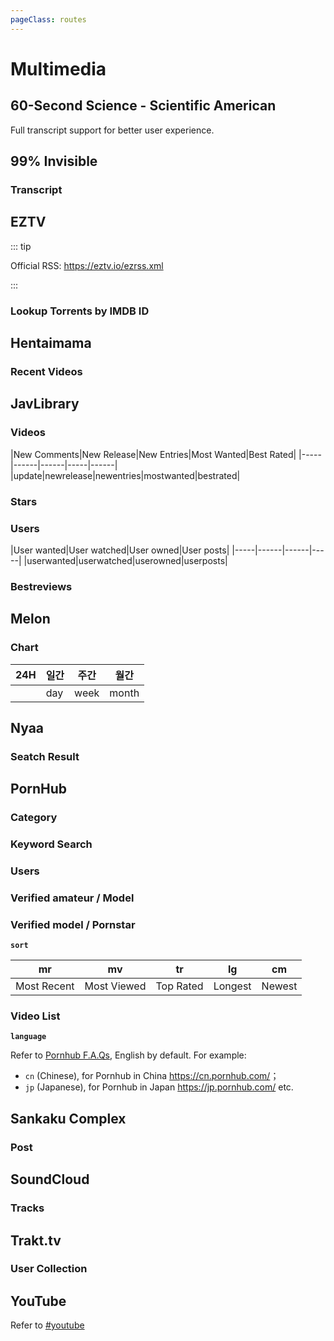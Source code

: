 ```yaml
---
pageClass: routes
---
```


# Multimedia

## 60-Second Science - Scientific American

<RouteEn author="emdoe" example="/60s-science" path="/60s-science"/>

Full transcript support for better user experience.

## 99% Invisible

### Transcript

<RouteEn author="Ji4n1ng" example="/99percentinvisible/transcript" path="/99percentinvisible/transcript"/>

## EZTV

::: tip

Official RSS: https://eztv.io/ezrss.xml

:::

### Lookup Torrents by IMDB ID

<RouteEn author="Songkeys" example="/eztv/torrents/6048596" path="/eztv/torrents/:imdb_id" :paramsDesc="['The IMDB ID corresponding to the seed of show you want to search can be found on the official website [IMDB](https://www.imdb.com)']" supportBT="1"/>

## Hentaimama

### Recent Videos

<RouteEn author="everyonus" example="/hentaimama/videos" path="/hentaimama/videos" />

## JavLibrary

### Videos

<RouteEn author="Diygod junfengP" example="/javlibrary/videos/bestrated" path="/javlibrary/videos/:vtype" :paramsDesc="['video type']" radar="1" rssbud="1">
|New Comments|New Release|New Entries|Most Wanted|Best Rated|
|-----|------|------|-----|------|
|update|newrelease|newentries|mostwanted|bestrated|
</RouteEn>

### Stars

<RouteEn author="Diygod junfengP" example="/javlibrary/stars/afisw" path="/javlibrary/stars/:sid" :paramsDesc="['star id, find it from link']" radar="1" rssbud="1"/>

### Users

<RouteEn author="Diygod junfengP" example="/javlibrary/users/mangudai/userposts" path="/javlibrary/users/:uid/:utype" :paramsDesc="['user id','user choice, see table below']" radar="1" rssbud="1">
|User wanted|User watched|User owned|User posts|
|-----|------|------|-----|
|userwanted|userwatched|userowned|userposts|
</RouteEn>

### Bestreviews

<RouteEn author="DCJaous" example="/javlibrary/bestreviews" path="/javlibrary/bestreviews" radar="1" rssbud="1"/>

## Melon

### Chart

<RouteEn author="nczitzk" example="/melon/chart" path="/melon/chart/:category?" :paramsDesc="['Category, see below, 24H by default']">

| 24H | 일간 | 주간 | 월간 |
| - | - | - | - |
| | day | week | month |

</RouteEn>

## Nyaa

### Seatch Result

<RouteEn author="Lava-Swimmer" example="/nyaa/search/psycho-pass" path="/nyaa/search/:keyword" :paramsDesc="['Search keyword']" supportBT="1"/>

## PornHub

### Category

<RouteEn author="nczitzk" example="/pornhub/category/popular-with-women" path="/pornhub/category/:caty" :paramsDesc="['category，see [categories](https://cn.pornhub.com/webmasters/categories)']"/>

### Keyword Search

<RouteEn author="nczitzk" example="/pornhub/search/stepsister" path="/pornhub/search/:keyword" :paramsDesc="['keyword']"/>

### Users

<RouteEn author="I2IMk queensferryme" example="/pornhub/users/pornhubmodels" path="/pornhub/:language?/users/:username" :paramsDesc="['language, see below', 'username, part of the url e.g. `pornhub.com/users/pornhubmodels`']" />

### Verified amateur / Model

<RouteEn author="I2IMk queensferryme" example="/pornhub/model/stacy-starando" path="/pornhub/:language?/model/:username/:sort?" :paramsDesc="['language, see below', 'username, part of the url e.g. `pornhub.com/model/stacy-starando`', 'sorting method, see below']" />

### Verified model / Pornstar

<RouteEn author="I2IMk queensferryme" example="/pornhub/pornstar/june-liu" path="/pornhub/:language?/pornstar/:username/:sort?" :paramsDesc="['language, see below', 'username, part of the url e.g. `pornhub.com/pornstar/june-liu`', 'sorting method, see below']" />

**`sort`**

| mr          | mv          | tr        | lg      | cm     |
| ----------- | ----------- | --------- | ------- | ------ |
| Most Recent | Most Viewed | Top Rated | Longest | Newest |

### Video List

<RouteEn author="I2IMk queensferryme" example="/pornhub/category_url/video%3Fc%3D15%26o%3Dmv%26t%3Dw%26cc%3Djp" path="/pornhub/:language?/category_url/:url?" :paramsDesc="['language, see below', 'relative path after `pornhub.com/`, need to be URL encoded']"/>

**`language`**

Refer to [Pornhub F.A.Qs](https://help.pornhub.com/hc/en-us/articles/360044327034-How-do-I-change-the-language-), English by default. For example:
- `cn` (Chinese), for Pornhub in China <https://cn.pornhub.com/>；
- `jp` (Japanese), for Pornhub in Japan <https://jp.pornhub.com/> etc.

## Sankaku Complex

### Post

<RouteEn author="xyqfer" example="/sankakucomplex/post" path="/sankakucomplex/post"/>

## SoundCloud

### Tracks

<RouteEn author="fallenhh" example="/soundcloud/tracks/angeart" path="/soundcloud/tracks/:user" :paramsDesc="['User name']" />

## Trakt.tv

### User Collection

<Route author="hoilc" example="/trakt/collection/tomyangsh/movies" path="/trakt/collection/:username/:type?" :paramsDesc="['Username','Collection type, can be `movies`,`shows`,`episodes`,`all`, default to `all`']" radar="1" rssbud="1" />

## YouTube

Refer to [#youtube](/en/social-media.html#youtube)
